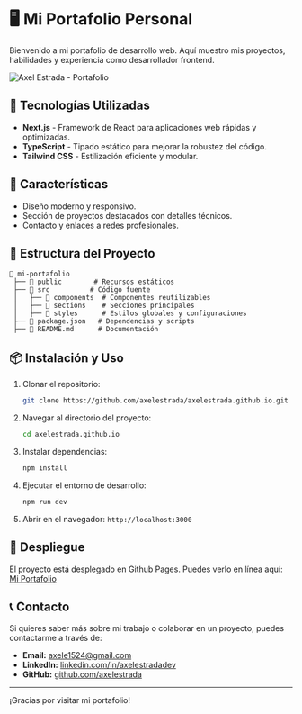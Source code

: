 # 🖥️ Mi Portafolio Personal

Bienvenido a mi portafolio de desarrollo web. Aquí muestro mis proyectos, habilidades y experiencia como desarrollador frontend.

![Axel Estrada - Portafolio](/public/iamges/axelestrada_preview.jpeg)

## 🚀 Tecnologías Utilizadas

- **Next.js** - Framework de React para aplicaciones web rápidas y optimizadas.
- **TypeScript** - Tipado estático para mejorar la robustez del código.
- **Tailwind CSS** - Estilización eficiente y modular.

## 📌 Características

- Diseño moderno y responsivo.
- Sección de proyectos destacados con detalles técnicos.
- Contacto y enlaces a redes profesionales.

## 📂 Estructura del Proyecto

```
📂 mi-portafolio
 ├── 📁 public        # Recursos estáticos
 ├── 📁 src          # Código fuente
 │   ├── 📁 components  # Componentes reutilizables
 │   ├── 📁 sections    # Secciones principales
 │   ├── 📁 styles      # Estilos globales y configuraciones
 ├── 📄 package.json   # Dependencias y scripts
 ├── 📄 README.md      # Documentación
```

## 📦 Instalación y Uso

1. Clonar el repositorio:
   ```sh
   git clone https://github.com/axelestrada/axelestrada.github.io.git
   ```
2. Navegar al directorio del proyecto:
   ```sh
   cd axelestrada.github.io
   ```
3. Instalar dependencias:
   ```sh
   npm install
   ```
4. Ejecutar el entorno de desarrollo:
   ```sh
   npm run dev
   ```
5. Abrir en el navegador: `http://localhost:3000`

## 🚀 Despliegue

El proyecto está desplegado en Github Pages. Puedes verlo en línea aquí: [Mi Portafolio](https://axelestrada.github.io)

## 📞 Contacto

Si quieres saber más sobre mi trabajo o colaborar en un proyecto, puedes contactarme a través de:

- **Email:** [axele1524@gmail.com](mailto\:axele1524@gmail.com)
- **LinkedIn:** [linkedin.com/in/axelestradadev](https://linkedin.com/in/axelestradadev)
- **GitHub:** [github.com/axelestrada](https://github.com/axelestrada)

---

¡Gracias por visitar mi portafolio!

